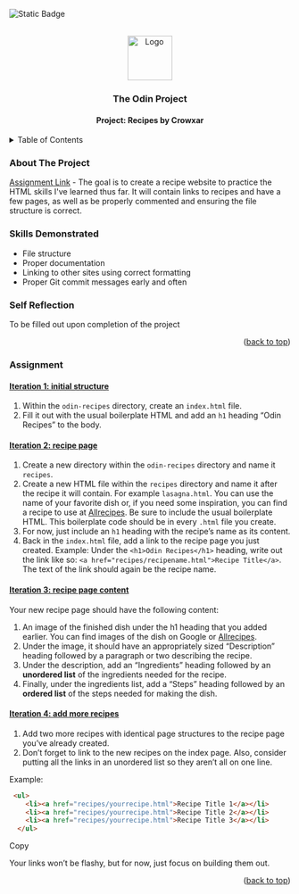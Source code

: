 <a id="readme-top"></a>

<!-- highlight the correct badge and ctrl+/ to uncomment -->

<!-- ![Static Badge](https://img.shields.io/badge/Progress-Not%20Started%20Yet-grey?style=for-the-badge&labelColor=E2B166) -->

![Static Badge](https://img.shields.io/badge/Progress-Started-yellow?style=for-the-badge&labelColor=E2B166)

<!-- ![Static Badge](https://img.shields.io/badge/Progress-Complete-green?style=for-the-badge&labelColor=E2B166) -->


<!-- PROJECT LOGO -->
<br />
<div align="center">
  <a href="https://www.theodinproject.com/">
    <img src="https://www.theodinproject.com/mstile-310x310.png" alt="Logo" width="80" height="80">
  </a>

  <h3 align="center">The Odin Project</h3>
  <h4 align="center">Project: Recipes by Crowxar</h4>
</div>

<!-- TABLE OF CONTENTS -->
<details>
  <summary>Table of Contents</summary>
  <ol>
    <li> <a href="#about-the-project">About The Project</a></li>
    <li> <a href="#skills-demonstrated">Skills Demonstrated</a></li>
    <li><a href="#self-reflection">Self Reflection</a></li>
    <li><a href="#assignment">Assignment Details</a></li>
  </ol>
</details>


<!-- About the Project -->
### About The Project
<a href="https://www.theodinproject.com/lessons/foundations-recipes">Assignment Link</a> - The goal is to create a recipe website to practice the HTML skills I've learned thus far. It will contain links to recipes and have a few pages, as well as be properly commented and ensuring the file structure is correct.


<!-- Skills Demonstrated -->
### Skills Demonstrated
- File structure
- Proper documentation
- Linking to other sites using correct formatting
- Proper Git commit messages early and often

<!-- Self Reflection -->
### Self Reflection
To be filled out upon completion of the project

<p align="right">(<a href="#readme-top">back to top</a>)</p>

<!-- Assignment -->
### Assignment

#### [Iteration 1: initial structure](https://www.theodinproject.com/lessons/foundations-recipes#iteration-1-initial-structure)

1. Within the `odin-recipes` directory, create an `index.html` file.
2. Fill it out with the usual boilerplate HTML and add an `h1` heading “Odin Recipes” to the body.

#### [Iteration 2: recipe page](https://www.theodinproject.com/lessons/foundations-recipes#iteration-2-recipe-page)

1. Create a new directory within the `odin-recipes` directory and name it `recipes`.
2. Create a new HTML file within the `recipes` directory and name it after the recipe it will contain. For example `lasagna.html`. You can use the name of your favorite dish or, if you need some inspiration, you can find a recipe to use at [Allrecipes](https://www.allrecipes.com/). Be sure to include the usual boilerplate HTML. This boilerplate code should be in every `.html` file you create.
3. For now, just include an `h1` heading with the recipe’s name as its content.
4. Back in the `index.html` file, add a link to the recipe page you just created. Example: Under the `<h1>Odin Recipes</h1>` heading, write out the link like so: `<a href="recipes/recipename.html">Recipe Title</a>`. The text of the link should again be the recipe name.

#### [Iteration 3: recipe page content](https://www.theodinproject.com/lessons/foundations-recipes#iteration-3-recipe-page-content)

Your new recipe page should have the following content:

1. An image of the finished dish under the h1 heading that you added earlier. You can find images of the dish on Google or [Allrecipes](https://www.allrecipes.com/).
2. Under the image, it should have an appropriately sized “Description” heading followed by a paragraph or two describing the recipe.
3. Under the description, add an “Ingredients” heading followed by an **unordered list** of the ingredients needed for the recipe.
4. Finally, under the ingredients list, add a “Steps” heading followed by an **ordered list** of the steps needed for making the dish.

#### [Iteration 4: add more recipes](https://www.theodinproject.com/lessons/foundations-recipes#iteration-4-add-more-recipes)

1. Add two more recipes with identical page structures to the recipe page you’ve already created.
2. Don’t forget to link to the new recipes on the index page. Also, consider putting all the links in an unordered list so they aren’t all on one line.

Example:

```html
 <ul>
    <li><a href="recipes/yourrecipe.html">Recipe Title 1</a></li>
    <li><a href="recipes/yourrecipe.html">Recipe Title 2</a></li>
    <li><a href="recipes/yourrecipe.html">Recipe Title 3</a></li>
  </ul>
```

Copy

Your links won’t be flashy, but for now, just focus on building them out.


<p align="right">(<a href="#readme-top">back to top</a>)</p>
